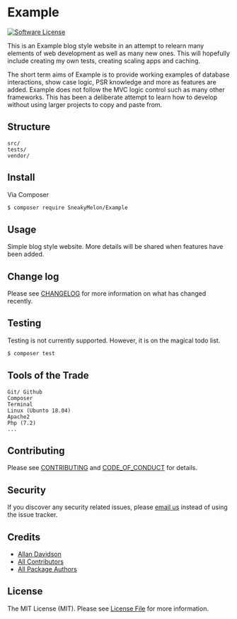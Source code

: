 # Example

[![Software License][ico-license]](LICENSE.md)

This is an Example blog style website in an attempt to relearn many elements of web development as well as
many new ones. This will hopefully include creating my own tests, creating scaling apps and caching.

The short term aims of Example is to provide working examples of database interactions, show case logic, 
PSR knowledge and more as features are added. Example does not follow the MVC logic control such as many 
other frameworks. This has been a deliberate attempt to learn how to develop without using larger projects
to copy and paste from.

## Structure

```
src/
tests/
vendor/
```


## Install

Via Composer

``` bash
$ composer require SneakyMelon/Example
```

## Usage

Simple blog style website. More details will be shared when features have been added.

## Change log

Please see [CHANGELOG](CHANGELOG.md) for more information on what has changed recently.

## Testing

Testing is not currently supported. However, it is on the magical todo list.

``` bash
$ composer test
```

## Tools of the Trade

```
Git/ Github
Composer
Terminal
Linux (Ubunto 18.04)
Apache2
Php (7.2)
...
```

## Contributing

Please see [CONTRIBUTING](CONTRIBUTING.md) and [CODE_OF_CONDUCT](CODE_OF_CONDUCT.md) for details.

## Security

If you discover any security related issues, please [email us](mailto:5158818+SneakyMelon@users.noreply.github.com) instead of using the issue tracker.

## Credits

- [Allan Davidson][link-author]
- [All Contributors][link-contributors]
- [All Package Authors][link-packages]

## License

The MIT License (MIT). Please see [License File](LICENSE.md) for more information.


[ico-license]: https://img.shields.io/badge/license-MIT-brightgreen.svg?style=flat-square

[link-author]: https://github.com/SneakyMelon
[link-contributors]: ../../contributors
[link-packages]: ../../composer.json
